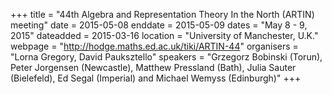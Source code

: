 +++
title = "44th Algebra and Representation Theory In the North (ARTIN) meeting"
date = 2015-05-08
enddate = 2015-05-09
dates = "May 8 - 9, 2015"
dateadded = 2015-03-16
location = "University of Manchester, U.K."
webpage = "http://hodge.maths.ed.ac.uk/tiki/ARTIN-44"
organisers = "Lorna Gregory, David Pauksztello"
speakers = "Grzegorz Bobinski (Torun), Peter Jorgensen (Newcastle), Matthew Pressland (Bath), Julia Sauter (Bielefeld), Ed Segal (Imperial) and Michael Wemyss (Edinburgh)"
+++
